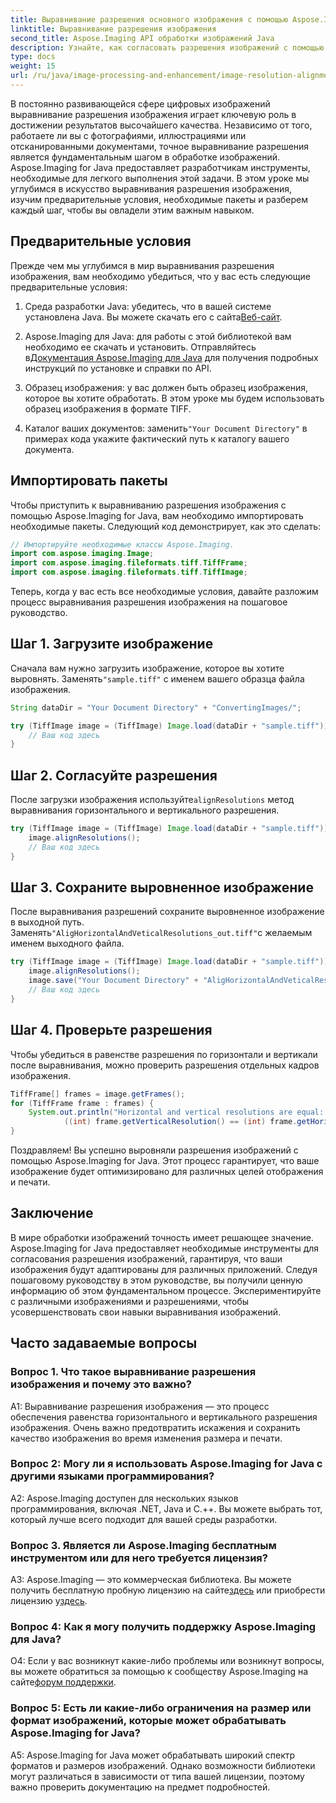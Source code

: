 ```yaml
---
title: Выравнивание разрешения основного изображения с помощью Aspose.Imaging для Java
linktitle: Выравнивание разрешения изображения
second_title: Aspose.Imaging API обработки изображений Java
description: Узнайте, как согласовать разрешения изображений с помощью Aspose.Imaging for Java. Повысьте качество изображения для печати и отображения.
type: docs
weight: 15
url: /ru/java/image-processing-and-enhancement/image-resolution-alignment/
---
```

В постоянно развивающейся сфере цифровых изображений выравнивание разрешения изображения играет ключевую роль в достижении результатов высочайшего качества. Независимо от того, работаете ли вы с фотографиями, иллюстрациями или отсканированными документами, точное выравнивание разрешения является фундаментальным шагом в обработке изображений. Aspose.Imaging for Java предоставляет разработчикам инструменты, необходимые для легкого выполнения этой задачи. В этом уроке мы углубимся в искусство выравнивания разрешения изображения, изучим предварительные условия, необходимые пакеты и разберем каждый шаг, чтобы вы овладели этим важным навыком.

## Предварительные условия

Прежде чем мы углубимся в мир выравнивания разрешения изображения, вам необходимо убедиться, что у вас есть следующие предварительные условия:

1.  Среда разработки Java: убедитесь, что в вашей системе установлена Java. Вы можете скачать его с сайта[Веб-сайт](https://www.oracle.com/java/technologies/javase-downloads).

2.  Aspose.Imaging для Java: для работы с этой библиотекой вам необходимо ее скачать и установить. Отправляйтесь в[Документация Aspose.Imaging для Java](https://reference.aspose.com/imaging/java/) для получения подробных инструкций по установке и справки по API.

3. Образец изображения: у вас должен быть образец изображения, которое вы хотите обработать. В этом уроке мы будем использовать образец изображения в формате TIFF.

4.  Каталог ваших документов: заменить`"Your Document Directory"` в примерах кода укажите фактический путь к каталогу вашего документа.

## Импортировать пакеты

Чтобы приступить к выравниванию разрешения изображения с помощью Aspose.Imaging for Java, вам необходимо импортировать необходимые пакеты. Следующий код демонстрирует, как это сделать:

```java
// Импортируйте необходимые классы Aspose.Imaging.
import com.aspose.imaging.Image;
import com.aspose.imaging.fileformats.tiff.TiffFrame;
import com.aspose.imaging.fileformats.tiff.TiffImage;
```

Теперь, когда у вас есть все необходимые условия, давайте разложим процесс выравнивания разрешения изображения на пошаговое руководство.

## Шаг 1. Загрузите изображение

 Сначала вам нужно загрузить изображение, которое вы хотите выровнять. Заменять`"sample.tiff"` с именем вашего образца файла изображения.

```java
String dataDir = "Your Document Directory" + "ConvertingImages/";

try (TiffImage image = (TiffImage) Image.load(dataDir + "sample.tiff")) {
    // Ваш код здесь
}
```

## Шаг 2. Согласуйте разрешения

 После загрузки изображения используйте`alignResolutions` метод выравнивания горизонтального и вертикального разрешения.

```java
try (TiffImage image = (TiffImage) Image.load(dataDir + "sample.tiff")) {
    image.alignResolutions();
    // Ваш код здесь
}
```

## Шаг 3. Сохраните выровненное изображение

 После выравнивания разрешений сохраните выровненное изображение в выходной путь. Заменять`"AligHorizontalAndVeticalResolutions_out.tiff"`с желаемым именем выходного файла.

```java
try (TiffImage image = (TiffImage) Image.load(dataDir + "sample.tiff")) {
    image.alignResolutions();
    image.save("Your Document Directory" + "AligHorizontalAndVeticalResolutions_out.tiff");
    // Ваш код здесь
}
```

## Шаг 4. Проверьте разрешения

Чтобы убедиться в равенстве разрешения по горизонтали и вертикали после выравнивания, можно проверить разрешения отдельных кадров изображения.

```java
TiffFrame[] frames = image.getFrames();
for (TiffFrame frame : frames) {
    System.out.println("Horizontal and vertical resolutions are equal: " +
            ((int) frame.getVerticalResolution() == (int) frame.getHorizontalResolution()));
}
```

Поздравляем! Вы успешно выровняли разрешения изображений с помощью Aspose.Imaging for Java. Этот процесс гарантирует, что ваше изображение будет оптимизировано для различных целей отображения и печати.

## Заключение

В мире обработки изображений точность имеет решающее значение. Aspose.Imaging for Java предоставляет необходимые инструменты для согласования разрешения изображений, гарантируя, что ваши изображения будут адаптированы для различных приложений. Следуя пошаговому руководству в этом руководстве, вы получили ценную информацию об этом фундаментальном процессе. Экспериментируйте с различными изображениями и разрешениями, чтобы усовершенствовать свои навыки выравнивания изображений.

## Часто задаваемые вопросы

### Вопрос 1. Что такое выравнивание разрешения изображения и почему это важно?

A1: Выравнивание разрешения изображения — это процесс обеспечения равенства горизонтального и вертикального разрешения изображения. Очень важно предотвратить искажения и сохранить качество изображения во время изменения размера и печати.

### Вопрос 2: Могу ли я использовать Aspose.Imaging for Java с другими языками программирования?

A2: Aspose.Imaging доступен для нескольких языков программирования, включая .NET, Java и C.++. Вы можете выбрать тот, который лучше всего подходит для вашей среды разработки.

### Вопрос 3. Является ли Aspose.Imaging бесплатным инструментом или для него требуется лицензия?

 A3: Aspose.Imaging — это коммерческая библиотека. Вы можете получить бесплатную пробную лицензию на сайте[здесь](https://releases.aspose.com/) или приобрести лицензию у[здесь](https://purchase.aspose.com/buy).

### Вопрос 4: Как я могу получить поддержку Aspose.Imaging для Java?

 О4: Если у вас возникнут какие-либо проблемы или возникнут вопросы, вы можете обратиться за помощью к сообществу Aspose.Imaging на сайте[форум поддержки](https://forum.aspose.com/).

### Вопрос 5: Есть ли какие-либо ограничения на размер или формат изображений, которые может обрабатывать Aspose.Imaging for Java?

A5: Aspose.Imaging for Java может обрабатывать широкий спектр форматов и размеров изображений. Однако возможности библиотеки могут различаться в зависимости от типа вашей лицензии, поэтому важно проверить документацию на предмет подробностей.